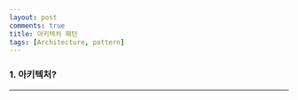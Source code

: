 ```yaml
---
layout: post
comments: true
title: 아키텍처 패턴
tags: [Architecture, pattern]
---
```


### 1. 아키텍처?


---
